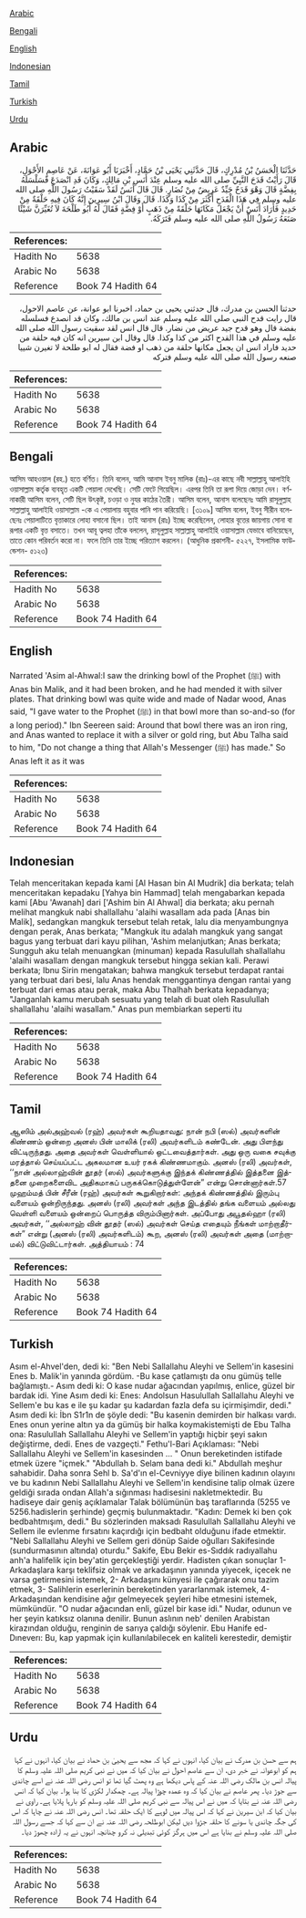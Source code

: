 [Arabic](#arabic)

[Bengali](#bengali)

[English](#english)

[Indonesian](#indonesian)

[Tamil](#tamil)

[Turkish](#turkish)

[Urdu](#urdu)

## Arabic


<div dir="rtl" lang="ar" style={{fontSize:'larger',backgroundColor:'#f8f9fa',padding:20}}>
حَدَّثَنَا الْحَسَنُ بْنُ مُدْرِكٍ، قَالَ حَدَّثَنِي يَحْيَى بْنُ حَمَّادٍ، أَخْبَرَنَا أَبُو عَوَانَةَ، عَنْ عَاصِمٍ الأَحْوَلِ، قَالَ رَأَيْتُ قَدَحَ النَّبِيِّ صلى الله عليه وسلم عِنْدَ أَنَسِ بْنِ مَالِكٍ، وَكَانَ قَدِ انْصَدَعَ فَسَلْسَلَهُ بِفِضَّةٍ قَالَ وَهْوَ قَدَحٌ جَيِّدٌ عَرِيضٌ مِنْ نُضَارٍ‏.‏ قَالَ قَالَ أَنَسٌ لَقَدْ سَقَيْتُ رَسُولَ اللَّهِ صلى الله عليه وسلم فِي هَذَا الْقَدَحِ أَكْثَرَ مِنْ كَذَا وَكَذَا‏.‏ قَالَ وَقَالَ ابْنُ سِيرِينَ إِنَّهُ كَانَ فِيهِ حَلْقَةٌ مِنْ حَدِيدٍ فَأَرَادَ أَنَسٌ أَنْ يَجْعَلَ مَكَانَهَا حَلْقَةً مِنْ ذَهَبٍ أَوْ فِضَّةٍ فَقَالَ لَهُ أَبُو طَلْحَةَ لاَ تُغَيِّرَنَّ شَيْئًا صَنَعَهُ رَسُولُ اللَّهِ صلى الله عليه وسلم فَتَرَكَهُ‏.‏
</div>
<div style={{backgroundColor:'#f8f9fa',padding:20, marginBottom: 10}}><table> <thead> <tr> <th>References:</th> <th></th> </tr> </thead> <tbody><tr><td>Hadith No</td><td>5638</td></tr><tr><td>Arabic No</td><td>5638</td></tr><tr><td>Reference</td><td>Book 74 Hadith 64</td></tr></tbody></table></div>


<div dir="rtl" lang="ar" style={{fontSize:'larger',backgroundColor:'#f8f9fa',padding:20}}>
حدثنا الحسن بن مدرك، قال حدثني يحيى بن حماد، اخبرنا ابو عوانة، عن عاصم الاحول، قال رايت قدح النبي صلى الله عليه وسلم عند انس بن مالك، وكان قد انصدع فسلسله بفضة قال وهو قدح جيد عريض من نضار. قال قال انس لقد سقيت رسول الله صلى الله عليه وسلم في هذا القدح اكثر من كذا وكذا. قال وقال ابن سيرين انه كان فيه حلقة من حديد فاراد انس ان يجعل مكانها حلقة من ذهب او فضة فقال له ابو طلحة لا تغيرن شييا صنعه رسول الله صلى الله عليه وسلم فتركه
</div>
<div style={{backgroundColor:'#f8f9fa',padding:20, marginBottom: 10}}><table> <thead> <tr> <th>References:</th> <th></th> </tr> </thead> <tbody><tr><td>Hadith No</td><td>5638</td></tr><tr><td>Arabic No</td><td>5638</td></tr><tr><td>Reference</td><td>Book 74 Hadith 64</td></tr></tbody></table></div>

## Bengali


<div dir="ltr" lang="bn" style={{fontSize:'larger',backgroundColor:'#f8f9fa',padding:20}}>
আসিম আহওয়াল (রহ.) হতে বর্ণিত। তিনি বলেন, আমি আনাস ইবনু মালিক (রাঃ)-এর কাছে নবী সাল্লাল্লাহু আলাইহি ওয়াসাল্লাম কর্তৃক ব্যবহৃত একটি পেয়ালা দেখেছি। সেটি ফেটে গিয়েছিল। এরপর তিনি তা রূপা দিয়ে জোড়া দেন। বর্ণনাকারী আসিম বলেন, সেটি ছিল উৎকৃষ্ট, চওড়া ও নুযর কাঠের তৈরী। আসিম বলেন, আনাস বলেছেনঃ আমি রাসূলুল্লাহ সাল্লাল্লাহু আলাইহি ওয়াসাল্লাম -কে এ পেয়ালায় বহুবার পানি পান করিয়েছি। [৩১০৯] আসিম বলেন, ইবনু সীরীন বলেছেনঃ পেয়ালাটিতে বৃত্তাকারে লোহা বসানো ছিল। তাই আনাস (রাঃ) ইচ্ছে করেছিলেন, লোহার বৃত্তের জায়গায় সোনা বা রূপার একটি বৃত্ত বসাতে। তখন আবূ ত্বলহা তাঁকে বললেন, রাসূলুল্লাহ সাল্লাল্লাহু আলাইহি ওয়াসাল্লাম যেভাবে বানিয়েছেন, তাতে কোন পরিবর্তন করো না। ফলে তিনি তার ইচ্ছে পরিত্যাগ করলেন। (আধুনিক প্রকাশনী- ৫২২৭, ইসলামিক ফাউন্ডেশন- ৫১২৩)
</div>
<div style={{backgroundColor:'#f8f9fa',padding:20, marginBottom: 10}}><table> <thead> <tr> <th>References:</th> <th></th> </tr> </thead> <tbody><tr><td>Hadith No</td><td>5638</td></tr><tr><td>Arabic No</td><td>5638</td></tr><tr><td>Reference</td><td>Book 74 Hadith 64</td></tr></tbody></table></div>

## English


<div dir="ltr" lang="en" style={{fontSize:'larger',backgroundColor:'#f8f9fa',padding:20}}>
Narrated 'Asim al-Ahwal:I saw the drinking bowl of the Prophet (ﷺ) with Anas bin Malik, and it had been broken, and he had mended it with silver plates. That drinking bowl was quite wide and made of Nadar wood, Anas said, "I gave water to the Prophet (ﷺ) in that bowl more than so-and-so (for a long period)." Ibn Seereen said: Around that bowl there was an iron ring, and Anas wanted to replace it with a silver or gold ring, but Abu Talha said to him, "Do not change a thing that Allah's Messenger (ﷺ) has made." So Anas left it as it was
</div>
<div style={{backgroundColor:'#f8f9fa',padding:20, marginBottom: 10}}><table> <thead> <tr> <th>References:</th> <th></th> </tr> </thead> <tbody><tr><td>Hadith No</td><td>5638</td></tr><tr><td>Arabic No</td><td>5638</td></tr><tr><td>Reference</td><td>Book 74 Hadith 64</td></tr></tbody></table></div>

## Indonesian


<div dir="ltr" lang="id" style={{fontSize:'larger',backgroundColor:'#f8f9fa',padding:20}}>
Telah menceritakan kepada kami [Al Hasan bin Al Mudrik] dia berkata; telah menceritakan kepadaku [Yahya bin Hammad] telah mengabarkan kepada kami [Abu 'Awanah] dari ['Ashim bin Al Ahwal] dia berkata; aku pernah melihat mangkuk nabi shallallahu 'alaihi wasallam ada pada [Anas bin Malik], sedangkan mangkuk tersebut telah retak, lalu dia menyambungnya dengan perak, Anas berkata; "Mangkuk itu adalah mangkuk yang sangat bagus yang terbuat dari kayu pilihan, 'Ashim melanjutkan; Anas berkata; Sungguh aku telah menuangkan (minuman) kepada Rasulullah shallallahu 'alaihi wasallam dengan mangkuk tersebut hingga sekian kali. Perawi berkata; Ibnu Sirin mengatakan; bahwa mangkuk tersebut terdapat rantai yang terbuat dari besi, lalu Anas hendak menggantinya dengan rantai yang terbuat dari emas atau perak, maka Abu Thalhah berkata kepadanya; "Janganlah kamu merubah sesuatu yang telah di buat oleh Rasulullah shallallahu 'alaihi wasallam." Anas pun membiarkan seperti itu
</div>
<div style={{backgroundColor:'#f8f9fa',padding:20, marginBottom: 10}}><table> <thead> <tr> <th>References:</th> <th></th> </tr> </thead> <tbody><tr><td>Hadith No</td><td>5638</td></tr><tr><td>Arabic No</td><td>5638</td></tr><tr><td>Reference</td><td>Book 74 Hadith 64</td></tr></tbody></table></div>

## Tamil


<div dir="ltr" lang="ta" style={{fontSize:'larger',backgroundColor:'#f8f9fa',padding:20}}>
ஆஸிம் அல்அஹ்வல் (ரஹ்) அவர்கள் கூறியதாவது: நான் நபி (ஸல்) அவர்களின் கிண்ணம் ஒன்றை அனஸ் பின் மாலிக் (ரலி) அவர்களிடம் கண்டேன். அது பிளந்து விட்டிருந்தது. அதை அவர்கள் வெள்ளியால் ஒட்டவைத்தார்கள். அது ஒரு வகை சவுக்கு மரத்தால் செய்யப்பட்ட அகலமான உயர் ரகக் கிண்ணமாகும். அனஸ் (ரலி) அவர்கள், ‘‘நான் அல்லாஹ்வின் தூதர் (ஸல்) அவர்களுக்கு இந்தக் கிண்ணத்தில் இத்தனை இத்தனை முறைகளைவிட அதிகமாகப் பருகக்கொடுத்துள்ளேன்” என்று சொன்னார்கள்.57 முஹம்மத் பின் சீரீன் (ரஹ்) அவர்கள் கூறுகிறார்கள்: அந்தக் கிண்ணத்தில் இரும்பு வளையம் ஒன்றிருந்தது. அனஸ் (ரலி) அவர்கள் அந்த இடத்தில் தங்க வளையம் அல்லது வெள்ளி வளையம் ஒன்றைப் பொருத்த விரும்பினார்கள். அப்போது அபூதல்ஹா (ரலி) அவர்கள், ‘‘அல்லாஹ் வின் தூதர் (ஸல்) அவர்கள் செய்த எதையும் நீங்கள் மாற்றாதீர்கள்” என்று (அனஸ் (ரலி) அவர்களிடம்) கூற, அனஸ் (ரலி) அவர்கள் அதை (மாற்றாமல்) விட்டுவிட்டார்கள். அத்தியாயம் : 74
</div>
<div style={{backgroundColor:'#f8f9fa',padding:20, marginBottom: 10}}><table> <thead> <tr> <th>References:</th> <th></th> </tr> </thead> <tbody><tr><td>Hadith No</td><td>5638</td></tr><tr><td>Arabic No</td><td>5638</td></tr><tr><td>Reference</td><td>Book 74 Hadith 64</td></tr></tbody></table></div>

## Turkish


<div dir="ltr" lang="tr" style={{fontSize:'larger',backgroundColor:'#f8f9fa',padding:20}}>
Asım el-Ahvel'den, dedi ki: "Ben Nebi Sallallahu Aleyhi ve Sellem'in kasesini Enes b. Malik'in yanında gördüm. -Bu kase çatlamıştı da onu gümüş telle bağlamıştı.- Asım dedi ki: O kase nudar ağacından yapılmış, enlice, güzel bir bardak idi. Yine Asım dedi ki: Enes: Andolsun Hasulullah Sallallahu Aleyhi ve Sellem'e bu kas e ile şu kadar şu kadardan fazla defa su içirmişimdir, dedi." Asım dedi ki: İbn S1r1n de şöyle dedi: "Bu kasenin demirden bir halkası vardı. Enes onun yerine altın ya da gümüş bir halka koymakistemişti de Ebu Talha ona: Rasulullah Sallallahu Aleyhi ve Sellem'in yaptığı hiçbir şeyi sakın değiştirme, dedi. Enes de vazgeçti." Fethu'l-Bari Açıklaması: "Nebi Sallallahu Aleyhi ve Sellem'in kasesinden ... " Onun bereketinden istifade etmek üzere "içmek." "Abdullah b. Selam bana dedi ki." Abdullah meşhur sahabidir. Daha sonra Sehl b. Sa'd'ın el-Cevniyye diye bilinen kadının olayını ve bu kadının Nebi Sallallahu Aleyhi ve Sellem'in kendisine talip olmak üzere geldiği sırada ondan Allah'a sığınması hadisesini nakletmektedir. Bu hadiseye dair geniş açıklamalar Talak bölümünün baş taraflarında (5255 ve 5256.hadislerin şerhinde) geçmiş bulunmaktadır. "Kadın: Demek ki ben çok bedbahtmışım, dedi." Bu sözlerinden maksadı Rasulullah Sallallahu Aleyhi ve Sellem ile evlenme fırsatını kaçırdığı için bedbaht olduğunu ifade etmektir. "Nebi Sallallahu Aleyhi ve Sellem geri dönüp Saide oğulları Sakifesinde (sundurmasının altında) oturdu." Sakife, Ebu Bekir es-Sıddık radıyallahu anh'a halifelik için bey'atin gerçekleştiği yerdir. Hadisten çıkan sonuçlar 1- Arkadaşlara karşı teklifsiz olmak ve arkadaşının yanında yiyecek, içecek ne varsa getirmesini istemek, 2- Arkadaşını künyesi ile çağırarak onu tazim etmek, 3- Salihlerin eserlerinin bereketinden yararlanmak istemek, 4- Arkadaşından kendisine ağır gelmeyecek şeyleri hibe etmesini istemek, mümkündür. "O nudar ağacından enli, güzel bir kase idi." Nudar, odunun ve her şeyin katıksız olanına denilir. Bunun aslının neb' denilen Arabistan kirazından olduğu, renginin de sarıya çaldığı söylenir. Ebu Hanife ed-Dıneverı: Bu, kap yapmak için kullanılabilecek en kaliteli kerestedir, demiştir
</div>
<div style={{backgroundColor:'#f8f9fa',padding:20, marginBottom: 10}}><table> <thead> <tr> <th>References:</th> <th></th> </tr> </thead> <tbody><tr><td>Hadith No</td><td>5638</td></tr><tr><td>Arabic No</td><td>5638</td></tr><tr><td>Reference</td><td>Book 74 Hadith 64</td></tr></tbody></table></div>

## Urdu


<div dir="rtl" lang="ur" style={{fontSize:'larger',backgroundColor:'#f8f9fa',padding:20}}>
ہم سے حسن بن مدرک نے بیان کیا، انہوں نے کہا کہ مجھ سے یحییٰ بن حماد نے بیان کیا، انہوں نے کہا ہم کو ابوعوانہ نے خبر دی، ان سے عاصم احول نے بیان کیا کہ میں نے نبی کریم صلی اللہ علیہ وسلم کا پیالہ انس بن مالک رضی اللہ عنہ کے پاس دیکھا ہے وہ پھٹ گیا تھا تو انس رضی اللہ عنہ نے اسے چاندی سے جوڑ دیا۔ پھر عاصم نے بیان کیا کہ وہ عمدہ چوڑا پیالہ ہے۔ چمکدار لکڑی کا بنا ہوا۔ بیان کیا کہ انس رضی اللہ عنہ نے بتایا کہ میں نے اس پیالہ سے نبی کریم صلی اللہ علیہ وسلم کو بارہا پلایا ہے۔ راوی نے بیان کیا کہ ابن سیرین نے کہا کہ اس پیالہ میں لوہے کا ایک حلقہ تھا۔ انس رضی اللہ عنہ نے چاہا کہ اس کی جگہ چاندی یا سونے کا حلقہ جڑوا دیں لیکن ابوطلحہ رضی اللہ عنہ نے ان سے کہا کہ جسے رسول اللہ صلی اللہ علیہ وسلم نے بنایا ہے اس میں ہرگز کوئی تبدیلی نہ کرو چنانچہ انہوں نے یہ ارادہ چھوڑ دیا۔
</div>
<div style={{backgroundColor:'#f8f9fa',padding:20, marginBottom: 10}}><table> <thead> <tr> <th>References:</th> <th></th> </tr> </thead> <tbody><tr><td>Hadith No</td><td>5638</td></tr><tr><td>Arabic No</td><td>5638</td></tr><tr><td>Reference</td><td>Book 74 Hadith 64</td></tr></tbody></table></div>